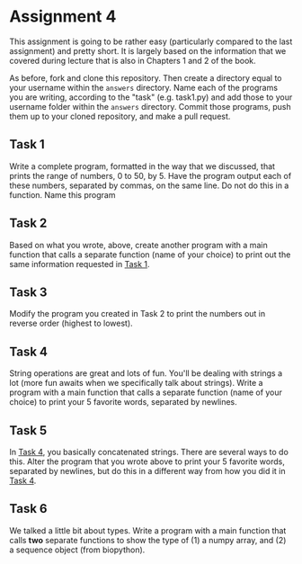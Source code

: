 # Assignment 4

This assignment is going to be rather easy (particularly compared to the last assignment) and pretty short.  It is largely based on the information that we covered during lecture that is also in Chapters 1 and 2 of the book.

As before, fork and clone this repository.  Then create a directory equal to your username within the `answers` directory.  Name each of the programs you are writing, according to the "task" (e.g. task1.py) and add those to your username folder within the `answers` directory.  Commit those programs, push them up to your cloned repository, and make a pull request.

## Task 1

Write a complete program, formatted in the way that we discussed, that prints the range of numbers, 0 to 50, by 5.  Have the program output each of these numbers, separated by commas, on the same line.  Do not do this in a function.  Name this program

## Task 2

Based on what you wrote, above, create another program with a main function that calls a separate function (name of your choice) to print out the same information requested in [Task 1](task-1).

## Task 3

Modify the program you created in Task 2 to print the numbers out in reverse order (highest to lowest).

## Task 4

String operations are great and lots of fun. You'll be dealing with strings a lot (more fun awaits when we specifically talk about strings).  Write a program with a main function that calls a separate function (name of your choice) to print your 5 favorite words, separated by newlines.

## Task 5

In [Task 4](task-4), you basically concatenated strings.  There are several ways to do this.  Alter the program that you wrote above to print your 5 favorite words, separated by newlines, but do this in a different way from how you did it in [Task 4](task-4).

## Task 6

We talked a little bit about types.  Write a program with a main function that calls **two** separate functions to show the type of (1) a numpy array, and (2) a sequence object (from biopython).
